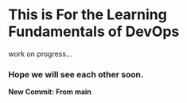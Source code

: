 # This is For the Learning Fundamentals of DevOps

work on progress...

### Hope we will see each other soon.

**New Commit: From main**
